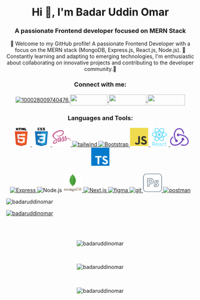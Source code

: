 <h1 align="center">Hi 👋, I'm Badar Uddin Omar</h1>
<h3 align="center">A passionate Frontend developer focused on MERN Stack</h3>
<p align="center">👋 Welcome to my GitHub profile! A passionate Frontend Developer with a focus on the MERN stack (MongoDB, Express.js, React.js, Node.js). 🌱 Constantly learning and adapting to emerging technologies, I'm enthusiastic about collaborating on innovative projects and contributing to the developer community.🚀 </p>

<h3 align="center">Connect with me:</h3>
<p align="center">
    <a href="mailto:badaruddinomar2403@gmail.com"> <img
      align="center"
      src="https://img.shields.io/badge/Gmail-D14836?style=for-the-badge&logo=gmail&logoColor=white"
      alt="100028009740476"
      height="30"
      width="80"
    />
    </a>
  <a href="https://www.linkedin.com/in/badar-uddin-702368211/">
    <img src="https://img.shields.io/badge/LinkedIn-0077B5?style=for-the-badge&logo=linkedin&logoColor=white"  height="30"
      width="100" align="center"/>
  </a>
    <a href="https://www.facebook.com/profile.php?id=100028009740476">
    <img src="https://img.shields.io/badge/Facebook-1877F2?style=for-the-badge&logo=facebook&logoColor=white"  height="30"
      width="100" align="center"/>
  </a>
       <a href="https://badarsportfolio.onrender.com">
    <img src="https://img.shields.io/badge/Portfolio-255E63?style=for-the-badge&logo=About.me&logoColor=white"  height="30"
      width="100" align="center"/>
       </a>
</p>

<h3 align="center">Languages and Tools:</h3>
<p align="center">
  <a href="https://www.w3.org/html/" target="_blank" rel="noreferrer">
    <img
      src="https://raw.githubusercontent.com/devicons/devicon/master/icons/html5/html5-original-wordmark.svg"
      alt="html5"
      width="50"
      height="50"
    />
  </a>
  <a href="https://www.w3schools.com/css/" target="_blank" rel="noreferrer">
    <img
      src="https://raw.githubusercontent.com/devicons/devicon/master/icons/css3/css3-original-wordmark.svg"
      alt="css3"
      width="50"
      height="50"
    />
  </a>
  <a href="https://sass-lang.com" target="_blank" rel="noreferrer">
    <img
      src="https://raw.githubusercontent.com/devicons/devicon/master/icons/sass/sass-original.svg"
      alt="sass"
      width="50"
      height="50"
    />
  </a>
  <a href="https://tailwindcss.com/" target="_blank" rel="noreferrer">
    <img
      src="https://www.vectorlogo.zone/logos/tailwindcss/tailwindcss-icon.svg"
      alt="tailwind"
      width="50"
      height="50"
    />
  </a>
  <a href="https://getbootstrap.com" target="_blank" rel="noreferrer">
   <img width="50" src="https://user-images.githubusercontent.com/25181517/183898054-b3d693d4-dafb-4808-a509-bab54cf5de34.png" alt="Bootstrap" title="Bootstrap"/>
  </a>
  <a
    href="https://developer.mozilla.org/en-US/docs/Web/JavaScript"
    target="_blank"
    rel="noreferrer"
  >
    <img
      src="https://raw.githubusercontent.com/devicons/devicon/master/icons/javascript/javascript-original.svg"
      alt="javascript"
      width="50"
      height="50"
    />
  </a>
  <a href="https://reactjs.org/" target="_blank" rel="noreferrer">
    <img
      src="https://raw.githubusercontent.com/devicons/devicon/master/icons/react/react-original-wordmark.svg"
      alt="react"
      width="50"
      height="50"
    />
  </a>
  <a href="https://redux.js.org" target="_blank" rel="noreferrer">
    <img
      src="https://raw.githubusercontent.com/devicons/devicon/master/icons/redux/redux-original.svg"
      alt="redux"
      width="50"
      height="50"
    />
  </a>

  <a href="https://www.typescriptlang.org/" target="_blank" rel="noreferrer">
    <img
      src="https://raw.githubusercontent.com/devicons/devicon/master/icons/typescript/typescript-original.svg"
      alt="typescript"
      width="50"
      height="50"
    />
  </a>
<br/>
<br/>

<a href="https://nodejs.org" target="_blank" rel="noreferrer">
 <img width="50" src="https://user-images.githubusercontent.com/25181517/183859966-a3462d8d-1bc7-4880-b353-e2cbed900ed6.png" alt="Express" title="Express"/>
</a>
<a align="center">
<img width="50" src="https://user-images.githubusercontent.com/25181517/183568594-85e280a7-0d7e-4d1a-9028-c8c2209e073c.png" alt="Node.js" title="Node.js"/></code>
</a>
<a href="https://www.mongodb.com/" target="_blank" rel="noreferrer">
  <img
    src="https://raw.githubusercontent.com/devicons/devicon/master/icons/mongodb/mongodb-original-wordmark.svg"
    alt="mongodb"
    width="50"
    height="50"
  />
</a>
<a href="https://nextjs.org/" target="_blank" rel="noreferrer">
  <img width="50" src="https://github.com/marwin1991/profile-technology-icons/assets/136815194/5f8c622c-c217-4649-b0a9-7e0ee24bd704" alt="Next.js" title="Next.js"/>
</a>
<a href="https://www.figma.com/" target="_blank" rel="noreferrer">
  <img
    src="https://www.vectorlogo.zone/logos/figma/figma-icon.svg"
    alt="figma"
    width="50"
    height="50"
  />
</a>
<a href="https://git-scm.com/" target="_blank" rel="noreferrer">
  <img
    src="https://www.vectorlogo.zone/logos/git-scm/git-scm-icon.svg"
    alt="git"
    width="50"
    height="50"
  />
</a>
<a href="https://www.photoshop.com/en" target="_blank" rel="noreferrer">
  <img
    src="https://raw.githubusercontent.com/devicons/devicon/master/icons/photoshop/photoshop-line.svg"
    alt="photoshop"
    width="50"
    height="50"
  />
</a>
<a href="https://postman.com" target="_blank" rel="noreferrer">
  <img
    src="https://www.vectorlogo.zone/logos/getpostman/getpostman-icon.svg"
    alt="postman"
    width="50"
    height="50"
  />
</a>
</p>


<p align="left"> <img src="https://komarev.com/ghpvc/?username=badaruddinomar&label=Profile%20views&color=0e75b6&style=flat" alt="badaruddinomar" /> </p>

<p align="left"> <a href="https://github.com/ryo-ma/github-profile-trophy"><img src="https://github-profile-trophy.vercel.app/?username=badaruddinomar" alt="badaruddinomar" /></a> </p>
<br/>
<br/>
<p align="center">
  <img
    align="center"
    src="https://github-readme-stats.vercel.app/api/top-langs?username=badaruddinomar&show_icons=true&locale=en&layout=compact"
    alt="badaruddinomar"
  />
</p>
<br/>
<p align="center">
  <img
    align="center"
    src="https://github-readme-stats.vercel.app/api?username=badaruddinomar&show_icons=true&locale=en"
    alt="badaruddinomar"
  />
</p>
<br/>
<p align="center">
  <img
    align="center"
    src="https://github-readme-streak-stats.herokuapp.com/?user=badaruddinomar&"
    alt="badaruddinomar"
  />
</p>
